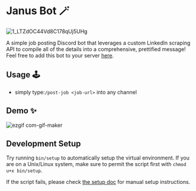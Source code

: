 # Janus Bot 🪄

![1_LTZdOC44Vd8C178qUj5UHg](https://user-images.githubusercontent.com/63386979/183232879-0afaddf3-a8d5-41d1-960e-959e60bc146c.png)

A simple job posting Discord bot that leverages a custom LinkedIn scraping API to compile all of the details into a comprehensive, prettified message! Feel free to add this bot to your server [here](https://discord.com/oauth2/authorize?client_id=1005317363798900777&permissions=2048&scope=bot).

## Usage 🕹
- simply type:`/post-job <job-url>` into any channel

## Demo ✨
![ezgif com-gif-maker](https://user-images.githubusercontent.com/63386979/183254555-875f21a0-6943-4fa9-ad80-4f3ce2532d2d.gif)

## Development Setup

Try running `bin/setup` to automatically setup the virtual environment. If you are on a Unix/Linux system, make sure to permit the script first with `chmod u+x bin/setup`.

If the script fails, please check [the setup doc](./docs/setup.md) for manual setup instructions.
